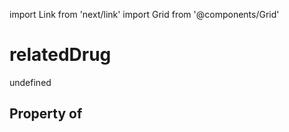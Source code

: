 import Link from 'next/link'
import Grid from '@components/Grid'

# relatedDrug

undefined

## Property of



